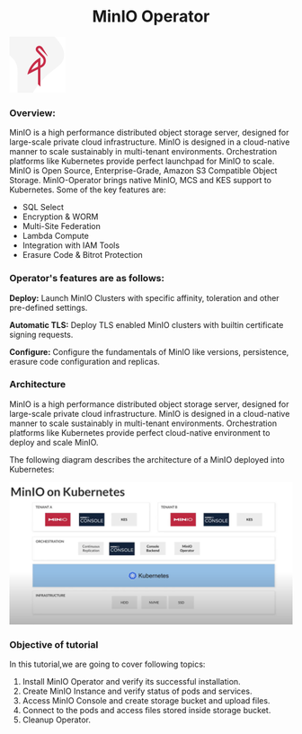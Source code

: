 <h1 align="center">MinIO Operator</h1>

![Logo](_images/logo.png)


### Overview:

MinIO is a high performance distributed object storage server, designed for large-scale private cloud infrastructure. MinIO is designed in a cloud-native manner to scale sustainably in multi-tenant environments. Orchestration platforms like Kubernetes provide perfect launchpad for MinIO to scale. MinIO is Open Source, Enterprise-Grade, Amazon S3 Compatible Object Storage. 
MinIO-Operator brings native MinIO, MCS and KES support to Kubernetes. 
Some of the key features are:

- SQL Select
- Encryption & WORM
- Multi-Site Federation
- Lambda Compute
- Integration with IAM Tools
- Erasure Code & Bitrot Protection



### Operator's features are as follows:

**Deploy:** Launch MinIO Clusters with specific affinity, toleration and other pre-defined settings.

**Automatic TLS:** Deploy TLS enabled MinIO clusters with builtin certificate signing requests.

**Configure:** Configure the fundamentals of MinIO like versions, persistence, erasure code configuration and replicas.


### Architecture
MinIO is a high performance distributed object storage server, designed for large-scale private cloud infrastructure. MinIO is designed in a cloud-native manner to scale sustainably in multi-tenant environments. Orchestration platforms like Kubernetes provide perfect cloud-native environment to deploy and scale MinIO.

The following diagram describes the architecture of a MinIO deployed into Kubernetes:

![](_images/minio-on-kubernetes.PNG)


### Objective of tutorial

In this tutorial,we are going to cover following topics:

1. Install MinIO Operator and verify its successful installation.
2. Create MinIO Instance and verify status of pods and services.
3. Access MinIO Console and create storage bucket and upload files.
4. Connect to the pods and access files stored inside storage bucket.
5. Cleanup Operator.







